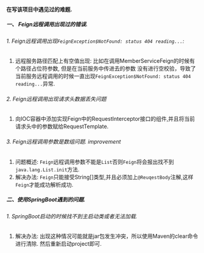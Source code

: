 #### 在写该项目中遇见过的难题. 
##### 一、 Feign远程调用出现过的错误. 
###### 1. Feign远程调用出现`FeignException$NotFound: status 404 reading...`: 
1. 远程服务路径匹配上有空值出现: 比如在调用MemberServiceFeign的时候有个路径占位符参数, 但是在当前服务中传进去的参数
没有进行空校验，导致了当前服务远程调用的时候一直出现`FeignException$NotFound: status 404 reading...`异常.

###### 2. Feign远程调用出现请求头数据丢失问题
1. 向IOC容器中添加实现Feign中的RequestInterceptor接口的组件,并且将当前请求头中的参数赋给RequestTemplate.


###### 3. Feign远程调用参数是数组问题.  improvement
1. 问题概述: 
    `Feign`远程调用参数不能是`List`否则`Feign`将会报出找不到`java.lang.List.init`方法.
2. 解决办法: 
    `Feign`只能接受String[]类型,并且必须加上`@ReuqestBody`注解,这样`Feign`才能成功解析成功. 
    
##### 二、使用SpringBoot遇到的问题.
###### 1. SpringBoot启动的时候找不到主启动类或者无法加载. 
1. 解决办法: 出现这种情况可能就是jar包发生冲突，所以使用Maven的clear命令进行清除. 然后重新启动project即可. 